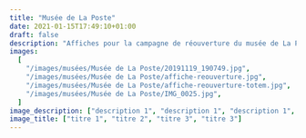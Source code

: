 ```yaml
---
title: "Musée de La Poste"
date: 2021-01-15T17:49:10+01:00
draft: false
description: "Affiches pour la campagne de réouverture du musée de La Poste, Paris. 2019"
images:
  [
    "/images/musées/Musée de La Poste/20191119_190749.jpg",
    "/images/musées/Musée de La Poste/affiche-reouverture.jpg",
    "/images/musées/Musée de La Poste/affiche-reouverture-totem.jpg",
    "/images/musées/Musée de La Poste/IMG_0025.jpg",
  ]
image_description: ["description 1", "description 1", "description 1", "description 1"]
image_title: ["titre 1", "titre 2", "titre 3", "titre 3"]
---
```

